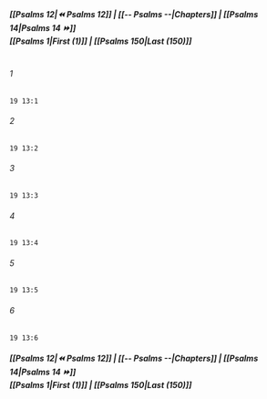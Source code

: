 
##### **[[Psalms 12|⏪ Psalms 12]] | [[-- Psalms --|Chapters]] | [[Psalms 14|Psalms 14 ⏩]]**<br>**[[Psalms 1|First (1)]] | [[Psalms 150|Last (150)]]**<br><br>

###### 1
``` verse
19 13:1
```
###### 2
``` verse
19 13:2
```
###### 3
``` verse
19 13:3
```
###### 4
``` verse
19 13:4
```
###### 5
``` verse
19 13:5
```
###### 6
``` verse
19 13:6
```

##### **[[Psalms 12|⏪ Psalms 12]] | [[-- Psalms --|Chapters]] | [[Psalms 14|Psalms 14 ⏩]]**<br>**[[Psalms 1|First (1)]] | [[Psalms 150|Last (150)]]**
